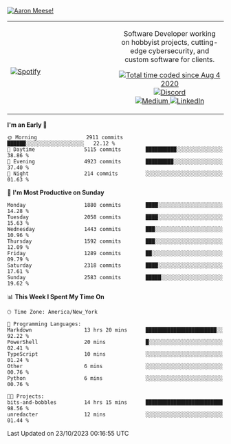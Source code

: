[![Aaron Meese!](https://user-images.githubusercontent.com/17814535/88975338-a2aabf00-d27f-11ea-963f-8a19608716b4.png)](https://github.com/ajmeese7/readme-ascii "README ASCII")

<!-- Modified from project here: https://github.com/novatorem/novatorem -->
<table width="100%">
  <tr>
  <td width="50%">

&nbsp; <br> [![Spotify](https://ajmeese7.vercel.app/api/spotify)](https://open.spotify.com/user/ajmeese)

  </td>
  <td width="50%">
    <p align="center">
    Software Developer working on hobbyist projects, cutting-edge cybersecurity, and custom software for clients.
    </p>
    <p align="center">
      <a href="https://wakatime.com/@f726891d-3b02-46cd-9b60-e8c59f9e2b14">
        <img src="https://wakatime.com/badge/user/f726891d-3b02-46cd-9b60-e8c59f9e2b14.svg" alt="Total time coded since Aug 4 2020" title="WakaTime" />
      </a>
      <a href="http://link.aaronmeese.com/discord">
        <img src="https://img.shields.io/badge/discord-ajmeese7%234835-369?style=flat-square&logo=discord&logoColor=white&color=purple" alt="Discord" title="Discord">
      </a>
      <br />
      <a href="https://link.aaronmeese.com/medium">
        <img src="https://img.shields.io/badge/medium-ajmeese7-1DB954?style=flat-square&logo=medium&logoColor=white" alt="Medium" title="Medium">
      </a>
      <a href="https://link.aaronmeese.com/linkedin">
        <img src="https://img.shields.io/badge/linkedIn-aaronmeese-1DB954?style=flat-square&logo=linkedin&logoColor=white&color=blue" alt="LinkedIn" title="LinkedIn">
      </a>
    </p>
  </td>

</table>

[//]: <> (The `&nbsp;` is to have Aphelion take up more space)

<!--START_SECTION:waka-->
**I'm an Early 🐤** 

```text
🌞 Morning                2911 commits        ██████░░░░░░░░░░░░░░░░░░░   22.12 % 
🌆 Daytime                5115 commits        ██████████░░░░░░░░░░░░░░░   38.86 % 
🌃 Evening                4923 commits        █████████░░░░░░░░░░░░░░░░   37.40 % 
🌙 Night                  214 commits         ░░░░░░░░░░░░░░░░░░░░░░░░░   01.63 % 
```
📅 **I'm Most Productive on Sunday** 

```text
Monday                   1880 commits        ████░░░░░░░░░░░░░░░░░░░░░   14.28 % 
Tuesday                  2058 commits        ████░░░░░░░░░░░░░░░░░░░░░   15.63 % 
Wednesday                1443 commits        ███░░░░░░░░░░░░░░░░░░░░░░   10.96 % 
Thursday                 1592 commits        ███░░░░░░░░░░░░░░░░░░░░░░   12.09 % 
Friday                   1289 commits        ██░░░░░░░░░░░░░░░░░░░░░░░   09.79 % 
Saturday                 2318 commits        ████░░░░░░░░░░░░░░░░░░░░░   17.61 % 
Sunday                   2583 commits        █████░░░░░░░░░░░░░░░░░░░░   19.62 % 
```


📊 **This Week I Spent My Time On** 

```text
🕑︎ Time Zone: America/New_York

💬 Programming Languages: 
Markdown                 13 hrs 20 mins      ███████████████████████░░   92.22 % 
PowerShell               20 mins             █░░░░░░░░░░░░░░░░░░░░░░░░   02.41 % 
TypeScript               10 mins             ░░░░░░░░░░░░░░░░░░░░░░░░░   01.24 % 
Other                    6 mins              ░░░░░░░░░░░░░░░░░░░░░░░░░   00.76 % 
Python                   6 mins              ░░░░░░░░░░░░░░░░░░░░░░░░░   00.76 % 

🐱‍💻 Projects: 
bits-and-bobbles         14 hrs 15 mins      █████████████████████████   98.56 % 
unredacter               12 mins             ░░░░░░░░░░░░░░░░░░░░░░░░░   01.44 % 
```


 Last Updated on 23/10/2023 00:16:55 UTC
<!--END_SECTION:waka-->

